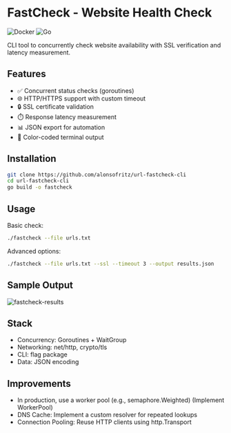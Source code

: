 # FastCheck - Website Health Check

![Docker](https://img.shields.io/badge/Docker-2496ED?style=for-the-badge&logo=docker&logoColor=white) ![Go](https://img.shields.io/badge/Go-00ADD8?style=for-the-badge&logo=go&logoColor=white)

CLI tool to concurrently check website availability with SSL verification and latency measurement.

## Features

- ✅ Concurrent status checks (goroutines)
- 🌐 HTTP/HTTPS support with custom timeout
- 🔒 SSL certificate validation
- ⏱️ Response latency measurement
- 📊 JSON export for automation
- 🎨 Color-coded terminal output

## Installation

```bash
git clone https://github.com/alonsofritz/url-fastcheck-cli
cd url-fastcheck-cli
go build -o fastcheck
```

## Usage

Basic check:
```bash
./fastcheck --file urls.txt
```

Advanced options:
```bash
./fastcheck --file urls.txt --ssl --timeout 3 --output results.json
```

## Sample Output
![fastcheck-results](https://github.com/user-attachments/assets/76a72040-d9c9-4912-af76-ab393496f586)

## Stack
- Concurrency: Goroutines + WaitGroup
- Networking: net/http, crypto/tls
- CLI: flag package
- Data: JSON encoding


## Improvements
- In production, use a worker pool (e.g., semaphore.Weighted) (Implement WorkerPool)
- DNS Cache: Implement a custom resolver for repeated lookups
- Connection Pooling: Reuse HTTP clients using http.Transport
